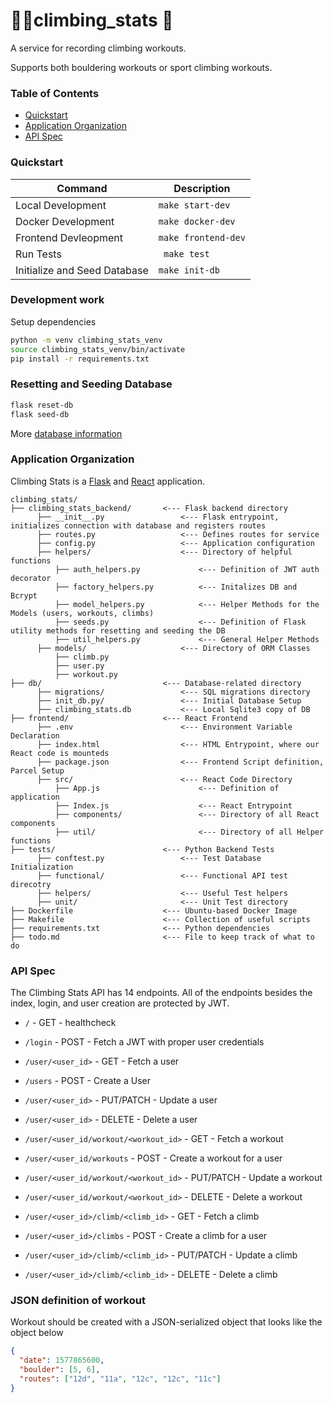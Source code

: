 # 🧗‍♀️climbing_stats 🧗

A service for recording climbing workouts.

Supports both bouldering workouts or sport climbing workouts.

### Table of Contents
* [Quickstart](#quickstart)
* [Application Organization](#application-organization)
* [API Spec](#api-spec)

### Quickstart


| Command       | Description   |
| ------------- |-------------|
| Local Development | ```make start-dev```| 
| Docker Development | ```make docker-dev``` |
| Frontend Devleopment | ``` make frontend-dev ``` |
| Run Tests | ``` make test``` |   
| Initialize and Seed Database | ``` make init-db ``` |   

### Development work

Setup dependencies

```bash
python -m venv climbing_stats_venv
source climbing_stats_venv/bin/activate
pip install -r requirements.txt
```

### Resetting and Seeding Database

```bash
flask reset-db 
flask seed-db
```

More [database information](db/README.md)

### Application Organization

Climbing Stats is a [Flask](https://flask.palletsprojects.com/en/1.1.x/) and [React](https://reactjs.org/) application.

```
climbing_stats/
├── climbing_stats_backend/       <--- Flask backend directory
      ├── __init__.py                 <--- Flask entrypoint, initializes connection with database and registers routes
      ├── routes.py                   <--- Defines routes for service
      ├── config.py                   <--- Application configuration
      ├── helpers/                    <--- Directory of helpful functions
          ├── auth_helpers.py             <--- Definition of JWT auth decorator
          ├── factory_helpers.py          <--- Initalizes DB and Bcrypt 
          ├── model_helpers.py            <--- Helper Methods for the Models (users, workouts, climbs)
          ├── seeds.py                    <--- Definition of Flask utility methods for resetting and seeding the DB
          ├── util_helpers.py             <--- General Helper Methods 
      ├── models/                     <--- Directory of ORM Classes
          ├── climb.py                    
          ├── user.py                     
          ├── workout.py                  
├── db/                           <--- Database-related directory
      ├── migrations/                 <--- SQL migrations directory
      ├── init_db.py/                 <--- Initial Database Setup
      ├── climbing_stats.db           <--- Local Sqlite3 copy of DB
├── frontend/                     <--- React Frontend
      ├── .env                        <--- Environment Variable Declaration
      ├── index.html                  <--- HTML Entrypoint, where our React code is mounteds
      ├── package.json                <--- Frontend Script definition, Parcel Setup
      ├── src/                        <--- React Code Directory
          ├── App.js                      <--- Definition of application 
          ├── Index.js                    <--- React Entrypoint
          ├── components/                 <--- Directory of all React components
          ├── util/                       <--- Directory of all Helper functions
├── tests/                        <--- Python Backend Tests
      ├── conftest.py                 <--- Test Database Initialization
      ├── functional/                 <--- Functional API test direcotry
      ├── helpers/                    <--- Useful Test helpers
      ├── unit/                       <--- Unit Test directory
├── Dockerfile                    <--- Ubuntu-based Docker Image
├── Makefile                      <--- Collection of useful scripts
├── requirements.txt              <--- Python dependencies
├── todo.md                       <--- File to keep track of what to do
```
### API Spec

The Climbing Stats API has 14 endpoints. All of the endpoints besides the index, login, and user creation are protected by JWT.

* `/` - GET - healthcheck
* `/login` - POST - Fetch a JWT with proper user credentials

* `/user/<user_id>` - GET - Fetch a user
* `/users` - POST - Create a User
* `/user/<user_id>` - PUT/PATCH - Update a user
* `/user/<user_id>` - DELETE - Delete a user

* `/user/<user_id/workout/<workout_id>` - GET - Fetch a workout
* `/user/<user_id/workouts` - POST - Create a workout for a user
* `/user/<user_id/workout/<workout_id>` - PUT/PATCH - Update a workout
* `/user/<user_id/workout/<workout_id>` - DELETE - Delete a workout

* `/user/<user_id>/climb/<climb_id>` - GET - Fetch a climb
* `/user/<user_id>/climbs` - POST - Create a climb for a user
* `/user/<user_id>/climb/<climb_id>` - PUT/PATCH - Update a climb
* `/user/<user_id>/climb/<climb_id>` - DELETE - Delete a climb

### JSON definition of workout

Workout should be created with a JSON-serialized object that looks like the object below

```json
{
  "date": 1577865600,
  "boulder": [5, 6],
  "routes": ["12d", "11a", "12c", "12c", "11c"]
}
```